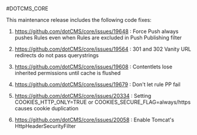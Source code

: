 #DOTCMS_CORE


This maintenance release includes the following code fixes:

1. https://github.com/dotCMS/core/issues/19648 : Force Push always pushes Rules even when Rules are excluded in Push Publishing filter

2. https://github.com/dotCMS/core/issues/19564 : 301 and 302 Vanity URL redirects do not pass querystrings

3. https://github.com/dotCMS/core/issues/19608 : Contentlets lose inherited permissions until cache is flushed

4. https://github.com/dotCMS/core/issues/19679 : Don't let rule PP fail

5. https://github.com/dotCMS/core/issues/20334 : Setting COOKIES_HTTP_ONLY=TRUE or COOKIES_SECURE_FLAG=always/https causes cookie duplication

6. https://github.com/dotCMS/core/issues/20058 : Enable Tomcat's HttpHeaderSecurityFilter
